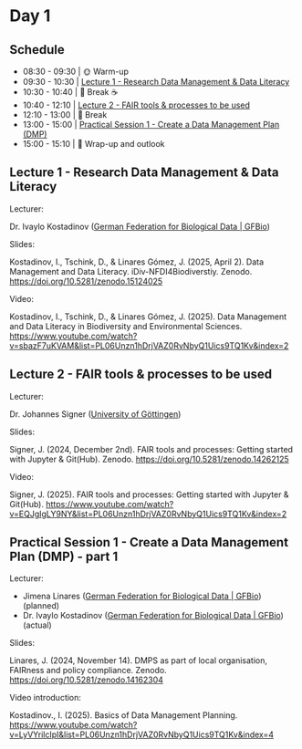 # Day 1

## Schedule

* 08:30 - 09:30 | :sun_with_face: Warm-up
* 09:30 - 10:30 | [Lecture 1 - Research Data Management & Data Literacy](lecture1/lecture1.md)
* 10:30 - 10:40 | :tea: Break :coffee:
* 10:40 - 12:10 | [Lecture 2 - FAIR tools & processes to be used](lecture2/lecture2.md)
* 12:10 - 13:00 | :fork_and_knife: Break
* 13:00 - 15:00 | [Practical Session 1 - Create a Data Management Plan (DMP)](practical_session1/practical_session1.md)
* 15:00 - 15:10 | 📌 Wrap-up and outlook


## Lecture 1 - Research Data Management & Data Literacy

Lecturer: 

Dr. Ivaylo Kostadinov ([German Federation for Biological Data | GFBio](https://www.gfbio.org/))

Slides:

Kostadinov, I., Tschink, D., & Linares Gómez, J. (2025, April 2). Data Management and Data Literacy. iDiv-NFDI4Biodiverstiy. Zenodo. https://doi.org/10.5281/zenodo.15124025

Video:

Kostadinov, I., Tschink, D., & Linares Gómez, J. (2025). Data Management and Data Literacy in Biodiversity and Environmental Sciences. https://www.youtube.com/watch?v=sbazF7uKVAM&list=PL06Unzn1hDrjVAZ0RvNbyQ1Uics9TQ1Kv&index=2

## Lecture 2 - FAIR tools & processes to be used

Lecturer: 

Dr. Johannes Signer ([University of Göttingen](https://www.uni-goettingen.de/))

Slides:

Signer, J. (2024, December 2nd). FAIR tools and processes: Getting started with Jupyter & Git(Hub). Zenodo. https://doi.org/10.5281/zenodo.14262125

Video:

Signer, J. (2025). FAIR tools and processes: Getting started with Jupyter & Git(Hub). https://www.youtube.com/watch?v=EQJgIgLY9NY&list=PL06Unzn1hDrjVAZ0RvNbyQ1Uics9TQ1Kv&index=2

## Practical Session 1 - Create a Data Management Plan (DMP) - part 1

Lecturer: 

* Jimena Linares ([German Federation for Biological Data | GFBio](https://www.gfbio.org/))(planned)
* Dr. Ivaylo Kostadinov ([German Federation for Biological Data | GFBio](https://www.gfbio.org/))(actual)

Slides:

Linares, J. (2024, November 14). DMPS as part of local organisation, FAIRness and policy compliance. Zenodo. https://doi.org/10.5281/zenodo.14162304

Video introduction:

Kostadinov., I. (2025). Basics of Data Management Planning. https://www.youtube.com/watch?v=LyVYrilcIpI&list=PL06Unzn1hDrjVAZ0RvNbyQ1Uics9TQ1Kv&index=4


